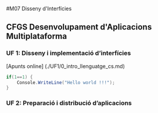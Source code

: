 
#M07 Disseny d'Interfícies
## CFGS Desenvolupament d'Aplicacions Multiplataforma

### UF 1: Disseny i implementació d’interfícies
[Apunts online] (./UF1/0_intro_llenguatge_cs.md)


```c#
if(1==1) {
	Console.WriteLine("Hello world !!!");
}
```
### UF 2: Preparació i distribució d’aplicacions


